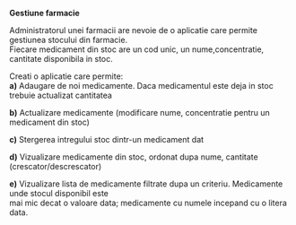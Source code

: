 **Gestiune farmacie**

Administratorul unei farmacii are nevoie de o aplicatie care permite gestiunea stocului din farmacie.  
Fiecare medicament din stoc are un cod unic, un nume,concentratie, cantitate disponibila in stoc.  

Creati o aplicatie care permite:  
 **a)** Adaugare de noi medicamente. Daca medicamentul este deja in stoc trebuie actualizat cantitatea  
   
 **b)** Actualizare medicamente (modificare nume, concentratie pentru un medicament din stoc)  
   
 **c)** Stergerea intregului stoc dintr-un medicament dat  
   
 **d)** Vizualizare medicamente din stoc, ordonat dupa nume, cantitate (crescator/descrescator)  
   
 **e)** Vizualizare lista de medicamente filtrate dupa un criteriu. Medicamente unde stocul disponibil este  
        mai mic decat o valoare data; medicamente cu numele incepand cu o litera data.  
